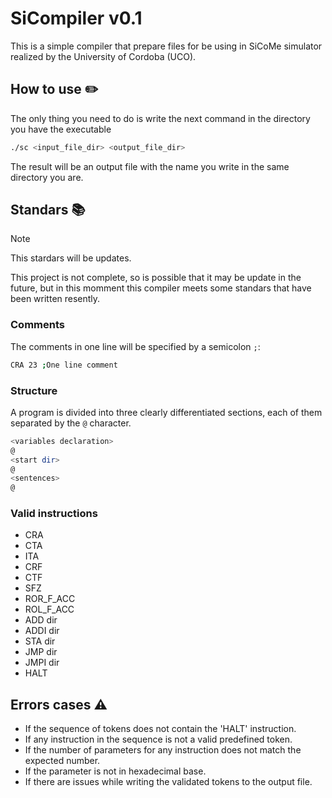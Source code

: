 # SiCompiler v0.1

This is a simple compiler that prepare files for be using in SiCoMe simulator realized by the University of Cordoba (UCO).

## How to use :pencil2:

The only thing you need to do is write the next command in the directory you have the executable

```bash
./sc <input_file_dir> <output_file_dir>
```

The result will be an output file with the name you write in the same directory you are.

## Standars :books:

> [!NOTE]
> This stardars will be updates.

This project is not complete, so is possible that it may be update in the future, but in this momment this compiler meets some standars that have been written resently.

### Comments

The comments in one line will be specified by a semicolon `;`:

```bash
CRA 23 ;One line comment
```

### Structure

A program is divided into three clearly differentiated sections, each of them separated by the `@` character.

```bash
<variables declaration>
@
<start dir>
@
<sentences>
@
```

### Valid instructions

- CRA
- CTA
- ITA
- CRF
- CTF
- SFZ
- ROR_F_ACC
- ROL_F_ACC
- ADD dir
- ADDI dir
- STA dir
- JMP dir
- JMPI dir
- HALT

## Errors cases :warning:

- If the sequence of tokens does not contain the 'HALT' instruction.
- If any instruction in the sequence is not a valid predefined token.
- If the number of parameters for any instruction does not match the expected number.
- If the parameter is not in hexadecimal base.
- If there are issues while writing the validated tokens to the output file.
